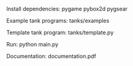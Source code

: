 Install dependencies:
    pygame
    pybox2d
    pygsear

Example tank programs:
    tanks/examples

Template tank program:
    tanks/template.py
 
Run:
    python main.py

Documentation:
    documentation.pdf
